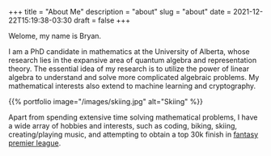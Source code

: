 +++
title = "About Me"
description = "about"
slug = "about"
date = 2021-12-22T15:19:38-03:30
draft = false
+++

Welome, my name is Bryan.

I am a PhD candidate in mathematics at the University of Alberta, whose research lies in the expansive area of quantum algebra and representation theory. The essential idea of my research is to utilize the power of linear algebra to understand and solve more complicated algebraic problems. My mathematical interests also extend to machine learning and cryptography. 

{{% portfolio image="/images/skiing.jpg" alt="Skiing" %}}

Apart from spending extensive time solving mathematical problems, I have a wide array of hobbies and interests, such as coding, biking, skiing, creating/playing music, and attempting to obtain a top 30k finish in [fantasy premier league](https://fantasy.premierleague.com/entry/274160/history).
